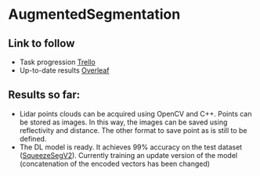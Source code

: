 # AugmentedSegmentation

## Link to follow
- Task progression [Trello](https://trello.com/invite/b/dxnfcYRU/ATTI9eb6d78e986a5e327e06514491051d0c3811719A/tasks)
- Up-to-date results [Overleaf](https://www.overleaf.com/5577634941bpjdjdrgjmvg)



## Results so far:
- Lidar points clouds can be acquired using OpenCV and C++. Points can be stored as images. In this way, the images can be saved using reflectivity and distance. The other format to save point as is still to be defined. 
- The DL model is ready. It achieves 99% accuracy on the test dataset ([SqueezeSegV2](https://github.com/xuanyuzhou98/SqueezeSegV2)). Currently training an update version of the model (concatenation of the encoded vectors has been changed)


